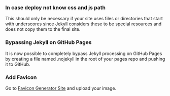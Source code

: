 ### In case deploy not know css and js path

This should only be necessary if your site uses files or directories that start with underscores since Jekyll considers these to be special resources and does not copy them to the final site.

### Bypassing Jekyll on GitHub Pages

It is now possible to completely bypass Jekyll processing on GitHub Pages by creating a file named .nojekyll in the root of your pages repo and pushing it to GitHub.

### Add Favicon

Go to [Favicon Generator Site](https://realfavicongenerator.net/) and upload your image.

